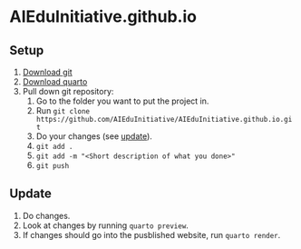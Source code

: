 # AIEduInitiative.github.io

## Setup 

1. [Download git](https://git-scm.com/downloads)
2. [Download quarto](https://quarto.org/docs/get-started/)
3. Pull down git repository:
   1. Go to the folder you want to put the project in.
   2. Run `git clone https://github.com/AIEduInitiative/AIEduInitiative.github.io.git`
   3. Do your changes (see [update](#update)).
   4. `git add .`
   5. `git add -m "<Short description of what you done>"`
   6. `git push`



## Update

1. Do changes.
2. Look at changes by running `quarto preview`.
3. If changes should go into the pusblished website, run `quarto render`.

